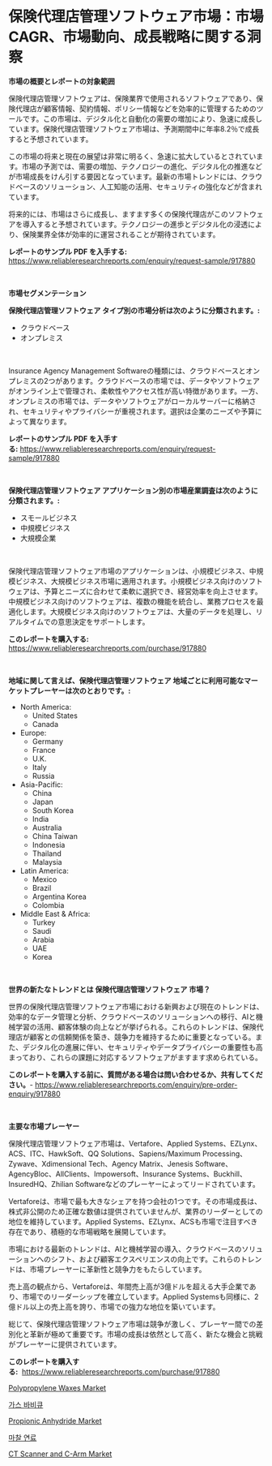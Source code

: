 <p><h1>保険代理店管理ソフトウェア市場：市場CAGR、市場動向、成長戦略に関する洞察</h1></p><p><strong>市場の概要とレポートの対象範囲</strong></p>
<p><p>保険代理店管理ソフトウェアは、保険業界で使用されるソフトウェアであり、保険代理店が顧客情報、契約情報、ポリシー情報などを効率的に管理するためのツールです。この市場は、デジタル化と自動化の需要の増加により、急速に成長しています。保険代理店管理ソフトウェア市場は、予測期間中に年率8.2％で成長すると予想されています。</p><p>この市場の将来と現在の展望は非常に明るく、急速に拡大しているとされています。市場の予測では、需要の増加、テクノロジーの進化、デジタル化の推進などが市場成長をけん引する要因となっています。最新の市場トレンドには、クラウドベースのソリューション、人工知能の活用、セキュリティの強化などが含まれています。</p><p>将来的には、市場はさらに成長し、ますます多くの保険代理店がこのソフトウェアを導入すると予想されています。テクノロジーの進歩とデジタル化の浸透により、保険業界全体が効率的に運営されることが期待されています。</p></p>
<p><strong>レポートのサンプル PDF を入手する:</strong> <a href="https://www.reliableresearchreports.com/enquiry/request-sample/917880">https://www.reliableresearchreports.com/enquiry/request-sample/917880</a></p>
<p>&nbsp;</p>
<p><strong>市場セグメンテーション</strong></p>
<p><strong>保険代理店管理ソフトウェア タイプ別の市場分析は次のように分類されます。:</strong></p>
<p><ul><li>クラウドベース</li><li>オンプレミス</li></ul></p>
<p>&nbsp;</p>
<p><p>Insurance Agency Management Softwareの種類には、クラウドベースとオンプレミスの2つがあります。クラウドベースの市場では、データやソフトウェアがオンライン上で管理され、柔軟性やアクセス性が高い特徴があります。一方、オンプレミスの市場では、データやソフトウェアがローカルサーバーに格納され、セキュリティやプライバシーが重視されます。選択は企業のニーズや予算によって異なります。</p></p>
<p><strong>レポートのサンプル PDF を入手する:</strong>&nbsp;<a href="https://www.reliableresearchreports.com/enquiry/request-sample/917880">https://www.reliableresearchreports.com/enquiry/request-sample/917880</a></p>
<p>&nbsp;</p>
<p><strong> 保険代理店管理ソフトウェア アプリケーション別の市場産業調査は次のように分類されます。:</strong></p>
<p><ul><li>スモールビジネス</li><li>中規模ビジネス</li><li>大規模企業</li></ul></p>
<p>&nbsp;</p>
<p><p>保険代理店管理ソフトウェア市場のアプリケーションは、小規模ビジネス、中規模ビジネス、大規模ビジネス市場に適用されます。小規模ビジネス向けのソフトウェアは、予算とニーズに合わせて柔軟に選択でき、経営効率を向上させます。中規模ビジネス向けのソフトウェアは、複数の機能を統合し、業務プロセスを最適化します。大規模ビジネス向けのソフトウェアは、大量のデータを処理し、リアルタイムでの意思決定をサポートします。</p></p>
<p><strong>このレポートを購入する:</strong>&nbsp; <a href="https://www.reliableresearchreports.com/purchase/917880">https://www.reliableresearchreports.com/purchase/917880</a></p>
<p>&nbsp;</p>
<p><strong>地域に関して言えば、保険代理店管理ソフトウェア 地域ごとに利用可能なマーケットプレーヤーは次のとおりです。:</strong></p>
<p><ul>
    <li>
        North America:
        <ul>
            <li>United States</li>
            <li>Canada</li>
        </ul>
    </li>
    <li>
        Europe:
        <ul>
            <li>Germany</li>
            <li>France</li>
            <li>U.K.</li>
            <li>Italy</li>
            <li>Russia</li>
        </ul>
    </li>
    <li>
        Asia-Pacific:
        <ul>
            <li>China</li>
            <li>Japan</li>
            <li>South Korea</li>
            <li>India</li>
            <li>Australia</li>
            <li>China Taiwan</li>
            <li>Indonesia</li>
            <li>Thailand</li>
            <li>Malaysia</li>
        </ul>
    </li>
    <li>
        Latin America:
        <ul>
            <li>Mexico</li>
            <li>Brazil</li>
            <li>Argentina Korea</li>
            <li>Colombia</li>
        </ul>
    </li>
    <li>
        Middle East & Africa:
        <ul>
            <li>Turkey</li>
            <li>Saudi</li>
            <li>Arabia</li>
            <li>UAE</li>
            <li>Korea</li>
        </ul>
    </li>
    </ul></p>
<p>&nbsp;</p>
<p><strong>世界の新たなトレンドとは 保険代理店管理ソフトウェア 市場？</strong></p>
<p><p>世界の保険代理店管理ソフトウェア市場における新興および現在のトレンドは、効率的なデータ管理と分析、クラウドベースのソリューションへの移行、AIと機械学習の活用、顧客体験の向上などが挙げられる。これらのトレンドは、保険代理店が顧客との信頼関係を築き、競争力を維持するために重要となっている。また、デジタル化の進展に伴い、セキュリティやデータプライバシーの重要性も高まっており、これらの課題に対応するソフトウェアがますます求められている。</p></p>
<p><strong>このレポートを購入する前に、質問がある場合は問い合わせるか、共有してください。</strong>- <a href="https://www.reliableresearchreports.com/enquiry/pre-order-enquiry/917880">https://www.reliableresearchreports.com/enquiry/pre-order-enquiry/917880</a></p>
<p>&nbsp;</p>
<p><strong>主要な市場プレーヤー</strong></p>
<p><p>保険代理店管理ソフトウェア市場は、Vertafore、Applied Systems、EZLynx、ACS、ITC、HawkSoft、QQ Solutions、Sapiens/Maximum Processing、Zywave、Xdimensional Tech、Agency Matrix、Jenesis Software、AgencyBloc、AllClients、Impowersoft、Insurance Systems、Buckhill、InsuredHQ、Zhilian Softwareなどのプレーヤーによってリードされています。</p><p>Vertaforeは、市場で最も大きなシェアを持つ会社の1つです。その市場成長は、株式非公開のため正確な数値は提供されていませんが、業界のリーダーとしての地位を維持しています。Applied Systems、EZLynx、ACSも市場で注目すべき存在であり、積極的な市場戦略を展開しています。</p><p>市場における最新のトレンドは、AIと機械学習の導入、クラウドベースのソリューションへのシフト、および顧客エクスペリエンスの向上です。これらのトレンドは、市場プレーヤーに革新性と競争力をもたらしています。</p><p>売上高の観点から、Vertaforeは、年間売上高が3億ドルを超える大手企業であり、市場でのリーダーシップを確立しています。Applied Systemsも同様に、2億ドル以上の売上高を誇り、市場での強力な地位を築いています。</p><p>総じて、保険代理店管理ソフトウェア市場は競争が激しく、プレーヤー間での差別化と革新が極めて重要です。市場の成長は依然として高く、新たな機会と挑戦がプレーヤーに提供されています。</p></p>
<p><strong>このレポートを購入する:</strong>&nbsp;&nbsp;<a href="https://www.reliableresearchreports.com/purchase/917880">https://www.reliableresearchreports.com/purchase/917880</a></p>
<p><p><a href="https://view.publitas.com/reportprime-1/polypropylene-waxes-market-size-focuses-on-market-dynamics-in-depth-analysis-and-future-projections-of-its-market-forecasted-for-period-from-2024-to-2031/">Polypropylene Waxes Market</a></p><p><a href="https://medium.com/@jerrodhilll68/%EA%B0%80%EC%8A%A4-%EB%B0%94%EB%B2%A0%ED%81%90-%EC%8B%9C%EC%9E%A5-%EB%B6%84%EC%84%9D-%EB%B0%8F-2024%EB%85%84%EB%B6%80%ED%84%B0-2031%EB%85%84%EA%B9%8C%EC%A7%80%EC%9D%98-%ED%81%AC%EA%B8%B0-%EC%98%88%EC%B8%A1-d07cc8f86f73">가스 바비큐</a></p><p><a href="https://view.publitas.com/reportprime-1/propionic-anhydride-market-research-report-forecasted-for-period-from-2024-2031-by-market-type-market-application-and-region/">Propionic Anhydride Market</a></p><p><a href="https://medium.com/@jerrodhilll68/%EC%97%BC%EC%A6%9D-%EC%97%B0%EB%A3%8C-%EC%8B%9C%EC%9E%A5-%EC%A1%B0%EC%82%AC-%EB%B3%B4%EA%B3%A0%EC%84%9C-%EA%B7%B8-%EC%97%AD%EC%82%AC%EC%99%80-2024%EB%85%84%EB%B6%80%ED%84%B0-2031%EB%85%84%EA%B9%8C%EC%A7%80%EC%9D%98-%EC%98%88%EC%83%81-0bedc9a7e858">마찰 연료</a></p><p><a href="https://github.com/dx0328/Market-Research-Report-List-1/blob/main/ct-scanner-and-c-arm-market.md">CT Scanner and C-Arm Market</a></p></p>